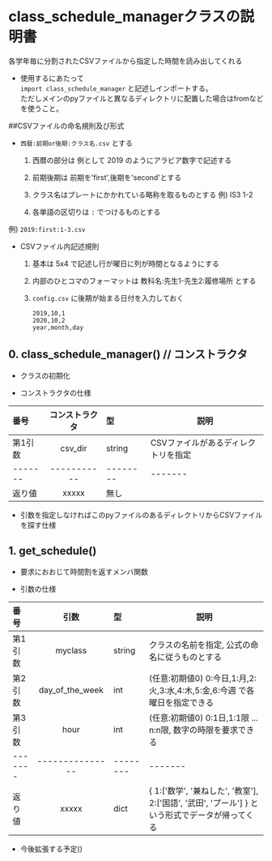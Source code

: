 # class_schedule_managerクラスの説明書

各学年毎に分割されたCSVファイルから指定した時間を読み出してくれる

- 使用するにあたって  
  ```import class_schedule_manager``` と記述しインポートする。  
  ただしメインのpyファイルと異なるディレクトリに配置した場合はfromなどを使うこと。
  
##CSVファイルの命名規則及び形式
- `西暦:前期or後期:クラス名.csv` とする  

  1. 西暦の部分は 例として 2019 のようにアラビア数字で記述する
  
  2. 前期後期は 前期を'first',後期を'second'とする
  
  3. クラス名はプレートにかかれている略称を取るものとする 例) IS3 1-2
  
  4. 各単語の区切りは `:` でつけるものとする
  
例) `2019:first:1-3.csv`  

- CSVファイル内記述規則
  1. 基本は 5x4 で記述し行が曜日に列が時間となるようにする
  
  2. 内部のひとコマのフォーマットは 教科名:先生1-先生2:履修場所 とする
  
  3. `config.csv` に後期が始まる日付を入力しておく  
      ```csv:config.csv
      2019,10,1
      2020,10,2
      year,month,day

      ```
  
## 0. class_schedule_manager() // コンストラクタ
- クラスの初期化

- コンストラクタの仕様

番号    |コンストラクタ|型      |説明  
:------|:---------:|:-------|-------
第1引数 |csv_dir    | string |CSVファイルがあるディレクトリを指定
-------|-----------|--------|-------
返り値  |   xxxxx   |  無し   |

- 引数を指定しなければこのpyファイルのあるディレクトリからCSVファイルを探す仕様

## 1. get_schedule()
- 要求におおじて時間割を返すメンバ関数

- 引数の仕様  

番号    |引数           |型       |説明  
:------|:-------------:|:-------|-------
第1引数 |myclass        | string |クラスの名前を指定, 公式の命名に従うものとする
第2引数 |day_of_the_week|  int   |(任意:初期値0) 0:今日,1:月,2:火,3:水,4:木,5:金,6:今週 で各曜日を指定できる  
第3引数 |hour           |  int   |(任意:初期値0) 0:1日,1:1限 ... n:n限, 数字の時限を要求できる 
-------|---------------|--------|-------
返り値  |     xxxxx　　　|  dict   | { 1:['数学', '兼ねした', '教室'], 2:['国語', '武田', 'プール'] } という形式でデータが帰ってくる

- 今後拡張する予定()